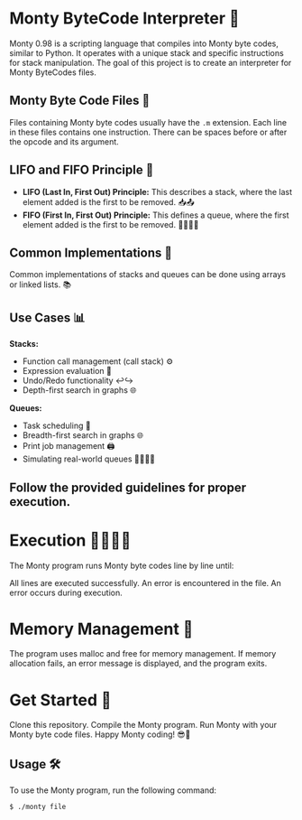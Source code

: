 # Monty ByteCode Interpreter 🚀

Monty 0.98 is a scripting language that compiles into Monty byte codes, similar to Python. It operates with a unique stack and specific instructions for stack manipulation. The goal of this project is to create an interpreter for Monty ByteCodes files.

## Monty Byte Code Files 📄

Files containing Monty byte codes usually have the `.m` extension. Each line in these files contains one instruction. There can be spaces before or after the opcode and its argument.

## LIFO and FIFO Principle 🔄

- **LIFO (Last In, First Out) Principle:** This describes a stack, where the last element added is the first to be removed. 📥📤
- **FIFO (First In, First Out) Principle:** This defines a queue, where the first element added is the first to be removed. 🚶‍♀️🚶‍♂️

## Common Implementations 🔧

Common implementations of stacks and queues can be done using arrays or linked lists. 📚

## Use Cases 📊

**Stacks:**
- Function call management (call stack) ⚙️
- Expression evaluation 🧮
- Undo/Redo functionality ↩️↪️
- Depth-first search in graphs 🌐

**Queues:**
- Task scheduling 📅
- Breadth-first search in graphs 🌐
- Print job management 🖨️
- Simulating real-world queues 🚶‍♀️🚶‍♂️

## Follow the provided guidelines for proper execution.

# Execution 🏃‍♀️🏃‍♂️
The Monty program runs Monty byte codes line by line until:

All lines are executed successfully.
An error is encountered in the file.
An error occurs during execution.

# Memory Management 🧠
The program uses malloc and free for memory management. If memory allocation fails, an error message is displayed, and the program exits.

# Get Started 🚀
Clone this repository.
Compile the Monty program.
Run Monty with your Monty byte code files.
Happy Monty coding! 😎🎉

## Usage 🛠️

To use the Monty program, run the following command:

```shell
$ ./monty file
